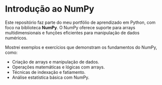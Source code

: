 # Introdução ao NumPy

Este repositório faz parte do meu portfólio de aprendizado em Python, com foco na biblioteca **NumPy**. O NumPy oferece suporte para arrays multidimensionais e funções eficientes para manipulação de dados numéricos.

Mostrei exemplos e exercícios que demonstram os fundamentos do NumPy, como:
- Criação de arrays e manipulação de dados.
- Operações matemáticas e lógicas com arrays.
- Técnicas de indexação e fatiamento.
- Análise estatística básica com NumPy.
